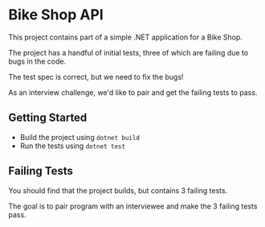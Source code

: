 # Bike Shop API

This project contains part of a simple .NET application for a Bike Shop.

The project has a handful of initial tests, three of which are failing due to bugs in the code. 

The test spec is correct, but we need to fix the bugs!

As an interview challenge, we'd like to pair and get the failing tests to pass.

## Getting Started
  *  Build the project using `dotnet build`
  *  Run the tests using `dotnet test`

## Failing Tests

You should find that the project builds, but contains 3 failing tests.

The goal is to pair program with an interviewee and make the 3 failing tests pass.
